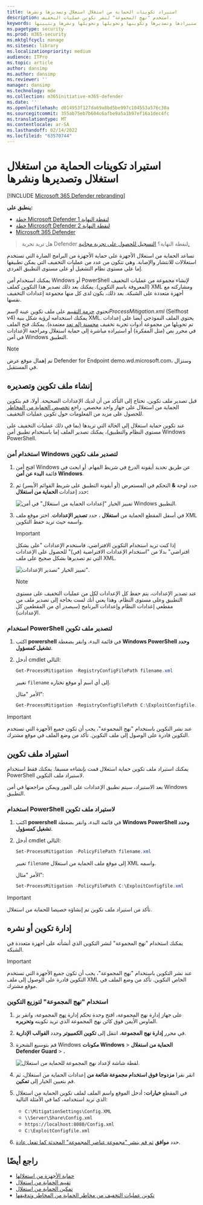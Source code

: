 ```yaml
---
title: استيراد تكوينات الحماية من استغلال استغلال وتصديرها ونشرها
description: استخدم "نهج المجموعة" لنشر تكوين عمليات التخفيف.
keywords: الحماية من المخاطر واستيرادها وتصديرها وتكوينها وتحويلها وتحويلها ونشرها وتثبيتها
ms.pagetype: security
ms.prod: m365-security
ms.mktglfcycl: manage
ms.sitesec: library
ms.localizationpriority: medium
audience: ITPro
ms.topic: article
author: dansimp
ms.author: dansimp
ms.reviewer: ''
manager: dansimp
ms.technology: mde
ms.collection: m365initiative-m365-defender
ms.date: ''
ms.openlocfilehash: d014953f127da69a8bd5be997c104553a576c30a
ms.sourcegitcommit: 355ab75eb7b604c6afbe9a5a1b97ef16a1dec4fc
ms.translationtype: MT
ms.contentlocale: ar-SA
ms.lasthandoff: 02/14/2022
ms.locfileid: "63570744"
---
```

# <a name="import-export-and-deploy-exploit-protection-configurations"></a>استيراد تكوينات الحماية من استغلال استغلال وتصديرها ونشرها

[!INCLUDE [Microsoft 365 Defender rebranding](../../includes/microsoft-defender.md)]


**ينطبق على:**
- [خطة Microsoft Defender لنقطة النهاية 1](https://go.microsoft.com/fwlink/p/?linkid=2154037)
- [خطة Microsoft Defender لنقطة النهاية 2](https://go.microsoft.com/fwlink/p/?linkid=2154037)
- [Microsoft 365 Defender](https://go.microsoft.com/fwlink/?linkid=2118804)

> هل تريد تجربة Defender لنقطة النهاية؟ [التسجيل للحصول على تجربة مجانية.](https://signup.microsoft.com/create-account/signup?products=7f379fee-c4f9-4278-b0a1-e4c8c2fcdf7e&ru=https://aka.ms/MDEp2OpenTrial?ocid=docs-wdatp-exposedapis-abovefoldlink)

تساعد الحماية من استغلال الأجهزة على حماية الأجهزة من البرامج الضارة التي تستخدم استغلالات للانتشار والإصابة. وهي تتكون من عدد من عمليات التخفيف التي يمكن تطبيقها إما على مستوى نظام التشغيل أو على مستوى التطبيق الفردي.

يمكنك استخدام أمن Windows أو PowerShell لإنشاء مجموعة من عمليات التخفيف (المعروفة باسم التكوين). يمكنك بعد ذلك تصدير هذا التكوين كملف XML ومشاركته مع أجهزة متعددة على الشبكة. بعد ذلك، يكون لدى كل منها مجموعة إعدادات التخفيف نفسها.

تحتوي [حزمة التقييم](https://demo.wd.microsoft.com/Page/EP) على ملف تكوين عينة *(اسمProcessMitigation.xml* (Selfhost v4) يمكنك استخدامه لرؤية شكل بنية XML. يحتوي الملف النموذجي أيضا على إعدادات تم تحويلها من مجموعة أدوات تجربة تخفيف [محسنة (لم تعد](https://support.microsoft.com/help/2458544/the-enhanced-mitigation-experience-toolkit) معتمدة). يمكنك فتح الملف في محرر نص (مثل المفكرة) أو استيراده مباشرة إلى حماية استغلال ومراجعة الإعدادات في أمن Windows التطبيق.

> [!NOTE]
> تم إهمال موقع عرض Defender for Endpoint demo.wd.microsoft.com، وستزال في المستقبل.

## <a name="create-and-export-a-configuration-file"></a>إنشاء ملف تكوين وتصديره

قبل تصدير ملف تكوين، تحتاج إلى التأكد من أن لديك الإعدادات الصحيحة. أولا، قم بتكوين الحماية من استغلال على جهاز واحد مخصص. راجع [تخصيص الحماية من المخاطر](customize-exploit-protection.md) للحصول على مزيد من المعلومات حول تكوين عمليات التخفيف.

عند تكوين حماية استغلال إلى الحالة التي تريدها (بما في ذلك عمليات التخفيف على مستوى النظام والتطبيق)، يمكنك تصدير الملف إما باستخدام تطبيق أمن Windows PowerShell.

### <a name="use-the-windows-security-app-to-export-a-configuration-file"></a>استخدام أمن Windows لتصدير ملف تكوين

1. افتح أمن Windows عن طريق تحديد أيقونة الدرع في شريط المهام. أو ابحث في قائمة **البدء عن أمن Windows**.

2. حدد لوحة **&** التحكم في المستعرض (أو أيقونة التطبيق على شريط القوائم الأيسر) ثم حدد إعدادات **الحماية من استغلال:**

    ![تمييز الخيار "إعدادات الحماية من استغلال" في أمن Windows التطبيق.](../../media/wdsc-exp-prot.png)

3. في أسفل المقطع الحماية من **استغلال** ، حدد **تصدير الإعدادات**. اختر موقع ملف XML واسمه حيث تريد حفظ التكوين.

    > [!IMPORTANT]
    > إذا كنت تريد استخدام التكوين الافتراضي، فاستخدم الإعدادات "على بشكل افتراضي" بدلا من "استخدام الإعدادات الافتراضية (في)" للحصول على الإعدادات التي تم تصديرها بشكل صحيح على ملف XML.

    ![تمييز الخيار "تصدير الإعدادات".](../../media/wdsc-exp-prot-export.png)

    > [!NOTE]
    > عند تصدير الإعدادات، يتم حفظ كل الإعدادات لكل من عمليات التخفيف على مستوى التطبيق وعلى مستوى النظام. وهذا يعني أنك لست بحاجة إلى تصدير ملف من مقطعي إعدادات النظام وإعدادات البرنامج (سيصدر أي من المقطعين كل الإعدادات). 

### <a name="use-powershell-to-export-a-configuration-file"></a>استخدام PowerShell لتصدير ملف تكوين

1. اكتب **powershell** في قائمة البدء، وانقر بضغطة **Windows PowerShell وحدد** **تشغيل كمسؤول**.
2. أدخل cmdlet التالي:

    ```PowerShell
    Get-ProcessMitigation -RegistryConfigFilePath filename.xml
    ```

    تغيير `filename` إلى أي اسم أو موقع تختاره.

    الأمر "مثال":

    ```powershell
    Get-ProcessMitigation -RegistryConfigFilePath C:\ExploitConfigfile.xml
    ```

> [!IMPORTANT]
> عند نشر التكوين باستخدام "نهج المجموعة"، يجب أن تكون جميع الأجهزة التي تستخدم التكوين قادرة على الوصول إلى ملف التكوين. تأكد من وضع الملف في موقع مشترك.

## <a name="import-a-configuration-file"></a>استيراد ملف تكوين

يمكنك استيراد ملف تكوين حماية استغلال قمت بإنشاءه مسبقا. يمكنك فقط استخدام PowerShell لاستيراد ملف التكوين.

بعد الاستيراد، سيتم تطبيق الإعدادات على الفور ويمكن مراجعتها في أمن Windows التطبيق.

### <a name="use-powershell-to-import-a-configuration-file"></a>استخدام PowerShell لاستيراد ملف تكوين

1. اكتب **powershell** في قائمة البدء، وانقر بضغطة **Windows PowerShell وحدد** **تشغيل كمسؤول**.
2. أدخل cmdlet التالي:

    ```PowerShell
    Set-ProcessMitigation -PolicyFilePath filename.xml
    ```

    تغيير `filename` إلى موقع ملف الحماية من استغلال XML واسمه.

    الأمر "مثال":

    ```powershell
    Set-ProcessMitigation -PolicyFilePath C:\ExploitConfigfile.xml
    ```

> [!IMPORTANT]
> تأكد من استيراد ملف تكوين تم إنشاؤه خصيصا للحماية من استغلال.

## <a name="manage-or-deploy-a-configuration"></a>إدارة تكوين أو نشره

يمكنك استخدام "نهج المجموعة" لنشر التكوين الذي أنشأته على أجهزة متعددة في الشبكة.

> [!IMPORTANT]
> عند نشر التكوين باستخدام "نهج المجموعة"، يجب أن تكون جميع الأجهزة التي تستخدم التكوين قادرة على الوصول إلى ملف XML الخاص التكوين. تأكد من وضع الملف في موقع مشترك.

### <a name="use-group-policy-to-distribute-the-configuration"></a>استخدام "نهج المجموعة" لتوزيع التكوين

1. على جهاز إدارة نهج المجموعة، افتح وحدة تحكم إدارة [نهج](/previous-versions/windows/desktop/gpmc/group-policy-management-console-portal) المجموعة، وانقر بز الماوس الأيمن فوق كائن نهج المجموعة الذي تريد تكوينه **وتحريره**.

2. في محرر **إدارة نهج المجموعة**، انتقل إلى **تكوين الكمبيوتر** وحدد **القوالب الإدارية**.

3. قم بتوسيع الشجرة Windows **مكونات Windows** \> **الحماية من استغلال Defender Guard** \> **.**

    ![لقطة شاشة لإعداد نهج المجموعة للحماية من استغلال.](../../media/exp-prot-gp.png)

4. انقر نقرا **مزدوجا فوق استخدام مجموعة شائعة من** إعدادات الحماية من استغلال، ثم قم بتعيين الخيار إلى **تمكين**.

5. في المقطع **خيارات:** أدخل الموقع واسم الملف لملف تكوين الحماية من استغلال الذي تريد استخدامه، كما في الأمثلة التالية:

    - `C:\MitigationSettings\Config.XML`
    - `\\Server\Share\Config.xml`
    - `https://localhost:8080/Config.xml`
    - `C:\ExploitConfigfile.xml`

6. حدد **موافق** [ثم قم بنشر "مجموعة عناصر المجموعة" المحدثة كما تفعل عادة](/windows/win32/srvnodes/group-policy).

## <a name="see-also"></a>راجع أيضًا

- [حماية الأجهزة من استغلالها](exploit-protection.md)
- [تقييم الحماية من استغلال](evaluate-exploit-protection.md)
- [تمكين الحماية من استغلال](enable-exploit-protection.md)
- [تكوين عمليات التخفيف من مخاطر الحماية من المخاطر وتدقيقها](customize-exploit-protection.md)
